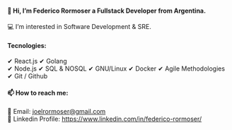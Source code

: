 <h4> 👋 Hi, I’m <strong> Federico Rormoser </strong> a <strong/> Fullstack Developer </strong> from Argentina. </h4>


💻 I’m interested in Software Development & SRE.

<h4> Tecnologies: </h4>

✔ React.js 
✔ Golang  
✔ Node.js 
✔ SQL & NOSQL 
✔ GNU/Linux 
✔ Docker 
✔ Agile Methodologies 
✔ Git / Github 

<h4> 📫 How to reach me:</h4>

📧 Email: joelrormoser@gmail.com <br> 💼 Linkedin Profile: https://www.linkedin.com/in/federico-rormoser/  <br>

<!---
frormoser/frormoser is a ✨ special ✨ repository because its `README.md` (this file) appears on your GitHub profile.
You can click the Preview link to take a look at your changes.
--->
